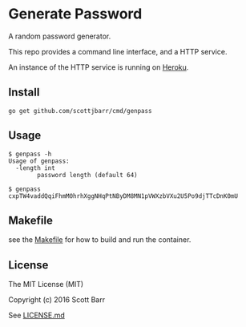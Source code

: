 # Generate Password

A random password generator.

This repo provides a command line interface, and a HTTP service.

An instance of the HTTP service is running
on [Heroku](https://genpass-api.herokuapp.com).

## Install

    go get github.com/scottjbarr/cmd/genpass

## Usage

    $ genpass -h
    Usage of genpass:
      -length int
            password length (default 64)

    $ genpass
    cxpTW4vaddQqiFhmM0hrhXggNHqPtNByDM8MN1pVWXzbVXu2U5Po9djTTcDnK0mU

## Makefile

see the [Makefile](Makefile) for how to build and run the container.

## License

The MIT License (MIT)

Copyright (c) 2016 Scott Barr

See [LICENSE.md](LICENSE.md)

